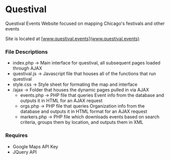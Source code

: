 # Questival
Questival Events Website focused on mapping Chicago's festivals and other events

Site is located at [www.questival.events](www.questival.events)

### File Descriptions
  * index.php -> Main interface for questival, all subsequent pages loaded through AJAX
  * questival.js -> Javascript file that houses all of the functions that run questival
  * style.css -> Style sheet for formating the map and interface
  * /ajax -> Folder that houses the dynamic pages pulled in via AJAX
    * events.php -> PHP file that queries Event info from the database and outputs it in HTML for an AJAX request
    * orgs.php -> PHP file that queries Organization info from the database and outputs it in HTML format for an AJAX request
    * markers.php -> PHP file which downloads events based on search criteria, groups them by location, and outputs them in XML   

### Requires
  * Google Maps API Key
  * JQuery API

